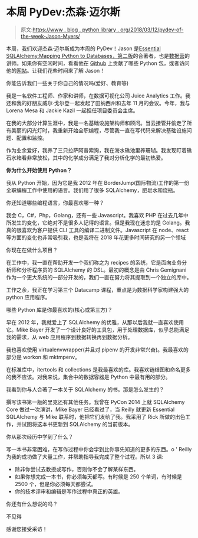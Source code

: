 # 本周 PyDev:杰森·迈尔斯

> 原文:[https://www . blog . python library . org/2018/03/12/pydev-of-the-week-Jason-Myers/](https://www.blog.pythonlibrary.org/2018/03/12/pydev-of-the-week-jason-myers/)

本周，我们欢迎杰森·迈尔斯成为本周的 PyDev！Jason 是[Essential SQLAlchemy:Mapping Python to Databases，第二版](http://amzn.to/2EfT3qF)的合著者，也是[数据营](https://www.datacamp.com/instructors/jasonamyers)的讲师。如果你有空闲时间，看看他在 [Github](https://github.com/jasonamyers) 上贡献了哪些 Python 包，或者访问他的[网站](http://www.jasonamyers.com/)。让我们花些时间来了解 Jason！

你能告诉我们一些关于你自己的情况吗(爱好、教育等)

我是一名软件工程师、作家和讲师，在数据可视化公司 Juice Analytics 工作。我还和我的好朋友威尔·戈尔登一起发起了田纳西州和去年 11 月的会议。今年，我与 Lorena Mesa 和 Jackie Kazil 一起担任项目委员会主席。

在我的大部分计算生涯中，我是一名基础设施架构师和顾问。当云接管并偷走了所有美丽的闪光灯时，我重新开始全职编程，尽管我一直在写代码来解决基础设施问题、配置和监控。

作为业余爱好，我养了三只拉萨阿普索狗，我在海水礁池里养珊瑚。我发现盯着礁石水箱看非常放松，其中的化学成分满足了我对分析化学的最初热爱。

**你为什么开始使用 Python？**

我从 Python 开始，因为它是我 2012 年在 BorderJump(国际物流)工作的第一份全职编程工作中使用的语言。我们用了很多 SQLAlchemy，肥皂水和烧瓶。

你还知道哪些编程语言，你最喜欢哪一种？

我会 C，C#，Php，Golang，还有一些 Javascript。我喜欢 PHP 在过去几年中所发生的变化，它绝对不是很多人记得的语言。但是我现在迷恋的是 Golang。我真的很喜欢为客户提供 CLI 工具的编译二进制文件。Javascript 在 node、react 等方面的变化也非常吸引我，也是我将在 2018 年花更多时间研究的另一个领域

你现在在做什么项目？

在工作中，我一直在帮助开发一个我们称之为 recipes 的系统，它是面向业务分析师和分析程序员的 SQLAlchemy 的 DSL。最初的概念是由 Chris Gemignani 作为一个更大系统的一部分开发的，我们一直在努力将其提取到一个独立的库中。

工作之余，我正在学习第三个 Datacamp 课程，重点是为数据科学家构建强大的 python 应用程序。

哪些 Python 库是你最喜欢的(核心或第三方)？

早在 2012 年，我就爱上了 SQLAlchemy 的优雅，从那以后我就一直喜欢使用它。Mike Bayer 开发了一个设计良好的工具包，用于处理数据库，似乎总能满足我的需求，从 web 应用程序到数据转换再到数据分析。

我也喜欢使用 virtualenvwrapper(并且对 pipenv 的开发非常兴奋)。我最喜欢的部分是 workon 和 mktmpenv。

在标准库中，itertools 和 collections 是我最喜欢的库。我喜欢链结图和命名更多的我不应该。对我来说，集合中的数据容器是 Python 中最有用的部分。

我看到你与人合著了一本关于 SQLAlchemy 的书。那是怎么发生的？

撰写该书第一版的里克还有其他任务。我曾在 PyCon 2014 上就 SQLAlchemy Core 做过一次演讲，Mike Bayer 已经看过了，当 Reilly 就更新 Essential SQLAlchemy 与 Mike 联系时，他把它们发给了我。我采用了 Rick 所做的出色工作，并试图将这本书更新到 SQLAlchemy 的当前版本。

你从那次经历中学到了什么？

写一本书非常困难，在写作过程中你会学到比你事先知道的更多的东西。o ' Reilly 为我的成功做了大量工作，并帮助指导我完成了整个过程。所以 3 课:

*   除非你尝试去教授或写作，否则你不会了解某样东西。
*   如果你想完成一本书，你必须每天都写。有时候是 250 个单词，有时候是 2500 个，但是你必须每天都尝试。
*   你的技术评审和编辑是写作过程中真正的英雄。

你还有什么想说的吗？

不见得

感谢您接受采访！